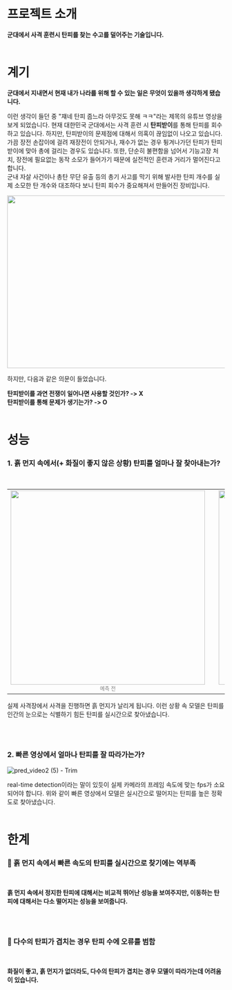 # 프로젝트 소개
**군대에서 사격 훈련시 탄피를 찾는 수고를 덜어주는 기술입니다.**
<br/><br/>

# 계기
**군대에서 지내면서 현재 내가 나라를 위해 할 수 있는 일은 무엇이 있을까 생각하게 됐습니다.**

이런 생각이 들던 중
"쟤네 탄피 줍느라 아무것도 못해 ㅋㅋ"라는 제목의 유튜브 영상을 보게 되었습니다.
현재 대한민국 군대에서는 사격 훈련 시 **탄피받이**를 통해 탄피를 회수하고 있습니다.
하지만, 탄피받이의 문제점에 대해서 의혹이 끊임없이 나오고 있습니다.
<br/>
가끔 장전 손잡이에 걸려 재장전이 안되거나, 재수가 없는 경우 튕겨나가던 탄피가 탄피받이에 맞아 총에 걸리는 경우도 있습니다.
또한, 단순히 불편함을 넘어서 기능고장 처치, 장전에 필요없는 동작 소모가 들어가기 때문에 실전적인 훈련과 거리가 멀어진다고 합니다.
<br/>
군내 자살 사건이나 총탄 무단 유출 등의 총기 사고를 막기 위해 발사한 탄피 개수를 실제 소모한 탄 개수와 대조하다 보니 탄피 회수가 중요해져서 만들어진 장비입니다.

<p align="center">
  <img src="https://github.com/user-attachments/assets/2348ecfb-1e02-4559-95ff-7b93cd5b91aa" width="600" height="400"/>
</p>

하지만, 다음과 같은 의문이 들었습니다.

**탄피받이를 과연 전쟁이 일어나면 사용할 것인가? -> X**<br>
**탄피받이를 통해 문제가 생기는가? -> O**
<br/><br/>

# 성능
### 1. 흙 먼지 속에서(+ 화질이 좋지 않은 상황) 탄피를 얼마나 잘 찾아내는가?
<br>

<table align="center">
  <tr>
    <td align="center">
      <img src="https://github.com/user-attachments/assets/06fdf030-8d92-470e-99d6-563f428b0567" width="450"><br>
      <span style="font-size: 12px; color: gray;">예측 전</span>
    </td>
    <td style="width: 40px;"></td> <!-- 이미지 사이 간격 -->
    <td align="center">
      <img src="https://github.com/user-attachments/assets/76aaefd2-156e-4419-ac65-3e62bbd643eb" width="450"><br>
      <span style="font-size: 12px; color: gray;">예측 후</span>
    </td>
  </tr>
</table>

실제 사격장에서 사격을 진행하면 흙 먼지가 날리게 됩니다.
이런 상황 속 모델은 탄피를 인간의 눈으로는 식별하기 힘든 탄피를 실시간으로 찾아냈습니다.

<br><br>
### 2. 빠른 영상에서 얼마나 탄피를 잘 따라가는가?
![pred_video2 (5) - Trim](https://github.com/user-attachments/assets/f797aebe-abd7-4e3c-83bc-68d216be5e88)

real-time detection이라는 말이 있듯이 실제 카메라의 프레임 속도에 맞는 fps가 소요되어야 합니다.
위와 같이 빠른 영상에서 모델은 실시간으로 떨어지는 탄피를 높은 정확도로 찾아냈습니다.
<br/><br/>

# 한계
### 🤔 흙 먼지 속에서 빠른 속도의 탄피를 실시간으로 찾기에는 역부족
<br/>

**흙 먼지 속에서 정지한 탄피에 대해서는 비교적 뛰어난 성능을 보여주지만, 이동하는 탄피에 대해서는 다소 떨어지는 성능을 보여줍니다.**

<br><br>

### 🤔 다수의 탄피가 겹치는 경우 탄피 수에 오류를 범함
<br/>

**화질이 좋고, 흙 먼지가 없더라도, 다수의 탄피가 겹치는 경우 모델이 따라가는데 어려움이 있습니다.**
